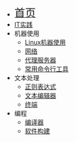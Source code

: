 * [<font size=5>首页</font>](/)
* [IT实践](/IT-practice/)
* 机器使用
  * [Linux机器使用](/IT-practice/linux)
  * [网络](/IT-practice/network)
  * [代理服务器](/IT-practice/proxy)
  * [常用命令行工具](/IT-practice/tools)
* 文本处理
  * [正则表达式](/IT-practice/regex)
  * [文本编辑器](/IT-practice/editors)
  * [终端](/IT-practice/terminal)
* 编程
  * [编译器](/IT-practice/compile)
  * [软件构建](/IT-practice/build)